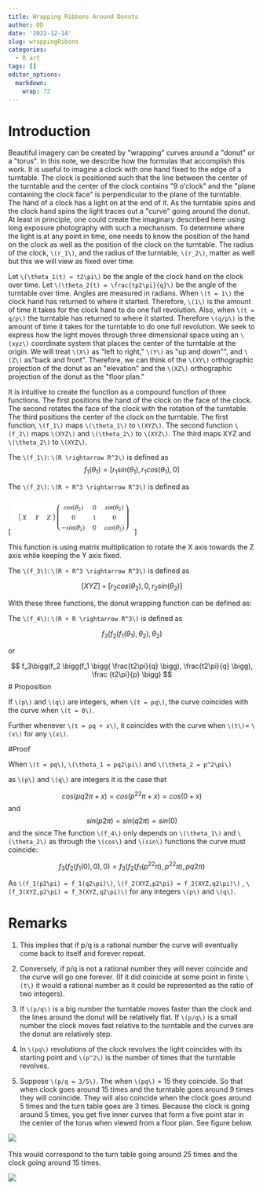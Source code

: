 ```yaml
---
title: Wrapping Ribbons Around Donuts
author: DD
date: '2022-12-14'
slug: wrappingRibons
categories:
  - R art
tags: []
editor_options: 
  markdown: 
    wrap: 72
---
```


# Introduction

Beautiful imagery can be created by "wrapping" curves around a "donut"
or a "torus". In this note, we describe how the formulas that accomplish
this work. It is useful to imagine a clock with one hand fixed to the
edge of a turntable. The clock is positioned such that the line between
the center of the turntable and the center of the clock contains "9
o'clock" and the "plane containing the clock face" is perpendicular to
the plane of the turntable. The hand of a clock has a light on at the
end of it. As the turntable spins and the clock hand spins the light
traces out a "curve" going around the donut. At least in principle, one
could create the imaginary described here using long exposure
photography with such a mechanism. To determine where the light is at
any point in time, one needs to know the position of the hand on the
clock as well as the position of the clock on the turntable. The radius
of the clock, `\(r_1\)`, and the radius of the turntable, `\(r_2\)`, matter as
well but this we will view as fixed over time.

Let `\(\theta_1(t) = t2\pi\)` be the angle of the clock hand on the clock
over time. Let `\(\theta_2(t) = \frac{tp2\pi}{q}\)` be the angle of the
turntable over time. Angles are measured in radians. When `\(t = 1\)` the
clock hand has returned to where it started. Therefore, `\(1\)` is the
amount of time it takes for the clock hand to do one full revolution.
Also, when `\(t = q/p\)` the turntable has returned to where it started.
Therefore `\(q/p\)` is the amount of time it takes for the turntable to do
one full revolution. We seek to express how the light moves through
three dimensional space using an `\(xyz\)` coordinate system that places the
center of the turntable at the origin. We will treat `\(X\)` as "left to
right," `\(Y\)` as "up and down"", and `\(Z\)` as"back and front". Therefore, we
can think of the `\(XY\)` orthographic projection of the donut as an
"elevation" and the `\(XZ\)` orthographic projection of the donut as the
"floor plan."

It is intuitive to create the function as a compound function of three
functions. The first positions the hand of the clock on the face of the
clock. The second rotates the face of the clock with the rotation of the
turntable. The third positions the center of the clock on the turntable.
The first function, `\(f_1\)` maps `\(\theta_1\)` to `\(XYZ\)`. The second function
`\(f_2\)` maps `\(XYZ\)` and `\(\theta_2\)` to `\(XYZ\)`. The third maps XYZ and
`\(\theta_2\)` to `\(XYZ\)`.

The `\(f_1\)`: `\(R \rightarrow R^3\)` is defined as
$$ f_1( \theta_1) = [r_1sin(\theta_1), r_1cos(\theta_1), 0] $$

The `\(f_2\)`: `\(R + R^3 \rightarrow R^3\)` is defined as

[<img src="images/formula.png" style="max-width:50%;min-width:50%;fixed:center;"/>]



This function is using matrix multiplication to rotate the X axis
towards the Z axis while keeping the Y axis fixed.

The `\(f_3\)`: `\(R + R^3 \rightarrow R^3\)` is defined as

$$ [X Y Z] + [r_2cos(\theta_2),0,r_2sin(\theta_2)] $$

With these three functions, the donut wrapping function can be defined
as:

The `\(f_4\)`: `\(R + R \rightarrow R^3\)` is defined as

$$  f_3(f_2(f_1(\theta_1),\theta_2),\theta_2) $$

or

$$  f_3\bigg(f_2 \bigg(f_1 \bigg( \frac{t2\pi}{q} \bigg), \frac{t2\pi}{q} \bigg), \frac {t2\pi}{p} \bigg) $$
\# Proposition

If `\(p\)` and `\(q\)` are integers, when `\(t = pq\)`, the curve coincides with the
curve when `\(t = 0\)`.

Further whenever `\(t = pq + x\)`, it coincides with the curve when `\(t\)`= `\(x\)`
for any `\(x\)`.

#Proof

When `\(t = pq\)`, `\(\theta_1 = pq2\pi\)` and `\(\theta_2 = p^2\pi\)`

as `\(p\)` and `\(q\)` are integers it is the case that

$$cos(pq2\pi + x) = cos(p^22\pi + x) =cos(0 + x) $$ and
$$sin(p2\pi) = sin(q2\pi) = sin(0) $$ and the since The function `\(f_4\)`
only depends on `\(\theta_1\)` and `\(\theta_2\)` as through the `\(cos\)` and `\(sin\)`
functions the curve must coincide:

$$  f_3(f_2(f_1(0),0),0) = f_3(f_2(f_1(p^22\pi),p^22\pi),pq2\pi)  $$

As `\(f_1(p2\pi) = f_1(q2\pi)\)`, `\(f_2(XYZ,p2\pi) = f_2(XYZ,q2\pi)\)` ,
`\(f_3(XYZ,p2\pi) = f_3(XYZ,q2\pi)\)` for any integers `\(p\)` and `\(q\)`.

# Remarks

1)  This implies that if p/q is a rational number the curve will
    eventually come back to itself and forever repeat.

2)  Conversely, if p/q is not a rational number they will never coincide
    and the curve will go one forever. (If it did coinicide at some
    point in finite `\(t\)` it would a rational number as it could be
    represented as the ratio of two integers).

3)  If `\(p/q\)` is a big number the turntable moves faster than the clock
    and the lines around the donut will be relatively flat. If `\(p/q\)` is
    a small number the clock moves fast relative to the turntable and
    the curves are the donut are relatively step.

4)  In `\(pq\)` revolutions of the clock revolves the light coincides with
    its starting point and `\(p^2\)` is the number of times that the
    turntable revolves.

5)  Suppose `\(p/q = 3/5\)`. The when `\(pq\)` = 15 they coincide. So that when
    clock goes around 15 times and the turntable goes around 9 times
    they will conincide. They will also coincide when the clock goes
    around 5 times and the turn table goes are 3 times. Because the
    clock is going around 5 times, you get five inner curves that form a
    five point star in the center of the torus when viewed from a floor
    plan. See figure below.

<img src="{{< blogdown/postref >}}index_files/figure-html/unnamed-chunk-1-1.png" width="672" />

This would correspond to the turn table going around 25 times and the
clock going around 15 times.

<img src="{{< blogdown/postref >}}index_files/figure-html/unnamed-chunk-2-1.png" width="672" />
